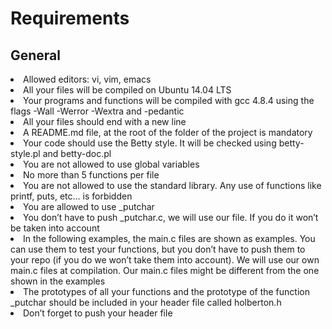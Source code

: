 # Requirements

## General

<li>Allowed editors: vi, vim, emacs</li>

<li>All your files will be compiled on Ubuntu 14.04 LTS</li>

<li>Your programs and functions will be compiled with gcc 4.8.4 using the flags -Wall -Werror -Wextra and -pedantic</li>

<li>All your files should end with a new line</li>

<li>A README.md file, at the root of the folder of the project is mandatory</li>

<li>Your code should use the Betty style. It will be checked using betty-style.pl and betty-doc.pl</li>

<li>You are not allowed to use global variables</li>

<li>No more than 5 functions per file</li>

<li>You are not allowed to use the standard library. Any use of functions like printf, puts, etc… is forbidden</li>

<li>You are allowed to use _putchar</li>

<li>You don’t have to push _putchar.c, we will use our file. If you do it won’t be taken into account</li>

<li>In the following examples, the main.c files are shown as examples. You can use them to test your functions, but you don’t have to push them to your repo (if you do we won’t take them into account). We will use our own main.c files at compilation. Our main.c files might be different from the one shown in the examples</li>

<li>The prototypes of all your functions and the prototype of the function _putchar should be included in your header file called holberton.h</li>

<li>Don’t forget to push your header file</li>
